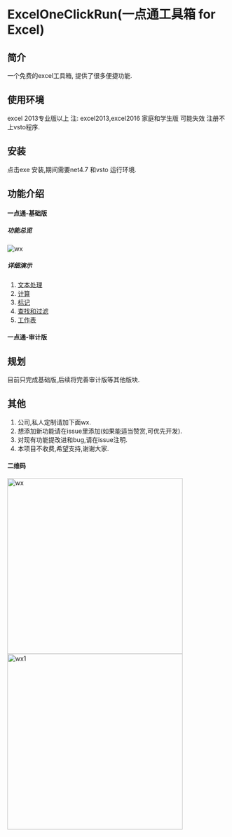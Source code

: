 # ExcelOneClickRun(一点通工具箱 for Excel)

## 简介
一个免费的excel工具箱, 提供了很多便捷功能.
## 使用环境
excel 2013专业版以上
注: excel2013,excel2016 家庭和学生版 可能失效 注册不上vsto程序.
## 安装
点击exe 安装,期间需要net4.7 和vsto 运行环境.
## 功能介绍
#### 一点通-基础版
##### 功能总览
<img src="https://raw.github.com/nanshens/ExcelOneClickRun/main/demo/base/total.png" alt="wx"/>

##### 详细演示
1. [文本处理](./demo/base/text/text.md)
2. [计算](./demo/base/calc/calc.md)
3. [标记](./demo/base/mark/mark.md)
4. [查找和过滤](./demo/base/find/find.md)
5. [工作表](./demo/base/worksheet/worksheet.md)
#### 一点通-审计版

## 规划

目前只完成基础版,后续将完善审计版等其他版块.

## 其他
1. 公司,私人定制请加下面wx.
2. 想添加新功能请在issue里添加(如果能适当赞赏,可优先开发).
4. 对现有功能提改进和bug,请在issue注明.
5. 本项目不收费,希望支持,谢谢大家.

#### 二维码
<img src="https://raw.github.com/nanshens/ExcelOneClickRun/main/wx/wx_2.jpg" alt="wx" width="400px"/> <img src="https://raw.github.com/nanshens/ExcelOneClickRun/main/wx/wx_1.jpg" alt="wx1" width="400px"/> 
